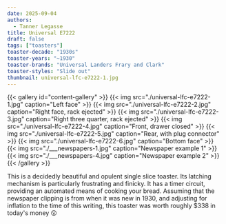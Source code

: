 ```yaml
---
date: 2025-09-04
authors:
  - Tanner Legasse
title: Universal E7222
draft: false
tags: ["toasters"]
toaster-decade: "1930s"
toaster-years: "~1930"
toaster-brands: "Universal Landers Frary and Clark"
toaster-styles: "Slide out"
thumbnail: universal-lfc-e7222-1.jpg
---
```

{{< gallery id="content-gallery" >}}
  {{< img src="./universal-lfc-e7222-1.jpg" caption="Left face" >}}
  {{< img src="./universal-lfc-e7222-2.jpg" caption="Right face, rack ejected" >}}
  {{< img src="./universal-lfc-e7222-3.jpg" caption="Right three quarter, rack ejected" >}}
  {{< img src="./universal-lfc-e7222-4.jpg" caption="Front, drawer closed" >}}
  {{< img src="./universal-lfc-e7222-5.jpg" caption="Rear, with plug connector" >}}
  {{< img src="./universal-lfc-e7222-6.jpg" caption="Bottom face" >}}
  {{< img src="./___newspapers-1.jpg" caption="Newspaper example 1" >}}
  {{< img src="./___newspapers-4.jpg" caption="Newspaper example 2" >}}
{{< /gallery >}}

This is a decidedly beautiful and opulent single slice toaster. Its latching mechanism is particularly frustrating and finicky.
It has a timer circuit, providing an automated means of cooking your bread. Assuming that the newspaper clipping is from when it was new in 1930, and adjusting for inflation to the time of this writing, this toaster was worth roughly $338 in today's money 😮

